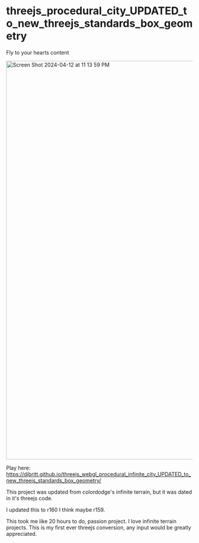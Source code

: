 # threejs_procedural_city_UPDATED_to_new_threejs_standards_box_geometry

Fly to your hearts content

<img width="1076" alt="Screen Shot 2024-04-12 at 11 13 59 PM" src="https://github.com/djbritt/threejs_webgl_procedural_infinite_city_UPDATED_to_new_threejs_standards_box_geometry/assets/28036018/d62c4964-bda5-48f9-bc44-f6630f9ec476">

Play here: https://djbritt.github.io/threejs_webgl_procedural_infinite_city_UPDATED_to_new_threejs_standards_box_geometry/

This project was updated from colordodge's infinite terrain, but it was dated in it's threejs code.

I updated this to r160 I think maybe r159.

This took me like 20 hours to do, passion project. I love infinite terrain projects. This is my first ever threejs conversion, any input would be greatly appreciated.
